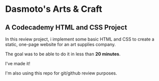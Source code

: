 # Dasmoto's Arts & Craft

## A Codecademy HTML and CSS Project

In this review project, i implement some basic HTML and CSS to create a static, one-page website for an art supplies company.

The goal was to be able to do it in less than **20 minutes**.

I've made it!

I'm also using this repo for git/github review purposes.
